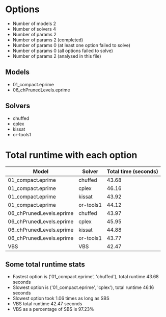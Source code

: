 

# Options


- Number of models         2
- Number of solvers        4
- Number of params         2
- Number of params         2 (completed)
- Number of params         0 (at least one option failed to solve)
- Number of params         0 (all options failed to solve)
- Number of params         2 (analysed in this file)


## Models


 - 01_compact.eprime
 - 06_chPrunedLevels.eprime


## Solvers


 - chuffed
 - cplex
 - kissat
 - or-tools1


# Total runtime with each option


 | Model | Solver | Total time (seconds) | 
 | -- | -- | -- | 
 | 01_compact.eprime | chuffed | 43.68 | 
 | 01_compact.eprime | cplex | 46.16 | 
 | 01_compact.eprime | kissat | 43.92 | 
 | 01_compact.eprime | or-tools1 | 44.12 | 
 | 06_chPrunedLevels.eprime | chuffed | 43.97 | 
 | 06_chPrunedLevels.eprime | cplex | 45.95 | 
 | 06_chPrunedLevels.eprime | kissat | 44.88 | 
 | 06_chPrunedLevels.eprime | or-tools1 | 43.77 | 
 | VBS | VBS | 42.47 | 


## Some total runtime stats


 - Fastest option is ('01_compact.eprime', 'chuffed'), total runtime 43.68 seconds
 - Slowest option is ('01_compact.eprime', 'cplex'), total runtime 46.16 seconds
 - Slowest option took 1.06 times as long as SBS
 - VBS total runtime 42.47 seconds
 - VBS as a percentage of SBS is 97.23%
